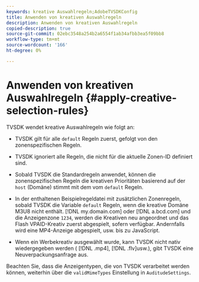 ```yaml
---
keywords: kreative Auswahlregeln;AdobeTVSDKConfig
title: Anwenden von kreativen Auswahlregeln
description: Anwenden von kreativen Auswahlregeln
copied-description: true
source-git-commit: 02ebc3548a254b2a6554f1ab34afbb3ea5f09bb8
workflow-type: tm+mt
source-wordcount: '166'
ht-degree: 0%

---
```


# Anwenden von kreativen Auswahlregeln {#apply-creative-selection-rules}

TVSDK wendet kreative Auswahlregeln wie folgt an:

* TVSDK gilt für alle `default` Regeln zuerst, gefolgt von den zonenspezifischen Regeln.
* TVSDK ignoriert alle Regeln, die nicht für die aktuelle Zonen-ID definiert sind.
* Sobald TVSDK die Standardregeln anwendet, können die zonenspezifischen Regeln die kreativen Prioritäten basierend auf der `host` (Domäne) stimmt mit dem vom `default` Regeln.

* In der enthaltenen Beispielregeldatei mit zusätzlichen Zonenregeln, sobald TVSDK die Variable `default` Regeln, wenn die kreative Domäne M3U8 nicht enthält. [!DNL my.domain.com] oder [!DNL a.bcd.com] und die Anzeigenzone `1234`, werden die Kreativen neu angeordnet und das Flash VPAID-Kreativ zuerst abgespielt, sofern verfügbar. Andernfalls wird eine MP4-Anzeige abgespielt, usw. bis zu JavaScript.

* Wenn ein Werbekreativ ausgewählt wurde, kann TVSDK nicht nativ wiedergegeben werden ( [!DNL .mp4], [!DNL .flv]usw.), gibt TVSDK eine Neuverpackungsanfrage aus.

Beachten Sie, dass die Anzeigentypen, die von TVSDK verarbeitet werden können, weiterhin über die `validMimeTypes` Einstellung in `AuditudeSettings`.
